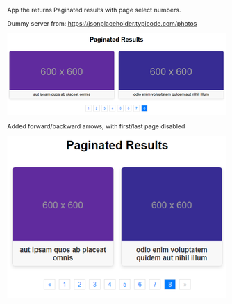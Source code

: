 
App the returns Paginated results with page select numbers.

Dummy server from: https://jsonplaceholder.typicode.com/photos

![App image](./src/exampleApp.png)

Added forward/backward arrows, with first/last page disabled

![App image2](./src/paginatedArrows.png)